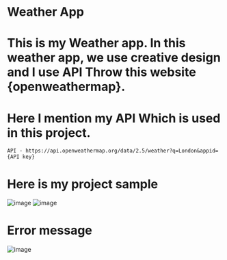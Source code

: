 # Weather App

# This is my Weather app. In this weather app, we use creative design and I use API Throw this website {openweathermap}.
# Here I mention my API Which is used in this project.
```
API - https://api.openweathermap.org/data/2.5/weather?q=London&appid={API key}
```

# Here is my project sample
![image](https://github.com/sarojkumar2003/Weather_Detection-usng-API/assets/90202990/18684f6b-84f9-42d2-9b22-d8b4e181db15)
![image](https://github.com/sarojkumar2003/Weather_Detection-usng-API/assets/90202990/e74c6e47-25e5-4a5b-bc03-f8b77e20e1ec)

# Error message 
![image](https://github.com/sarojkumar2003/Weather_Detection-usng-API/assets/90202990/a4d0eab2-5a69-4ef0-9001-d2723c499d0d)
